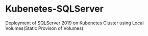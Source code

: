 # Kubenetes-SQLServer
Deployment of SQLServer 2019 on Kubenetes Cluster using Local Volumes(Static Provison of Volumes)
